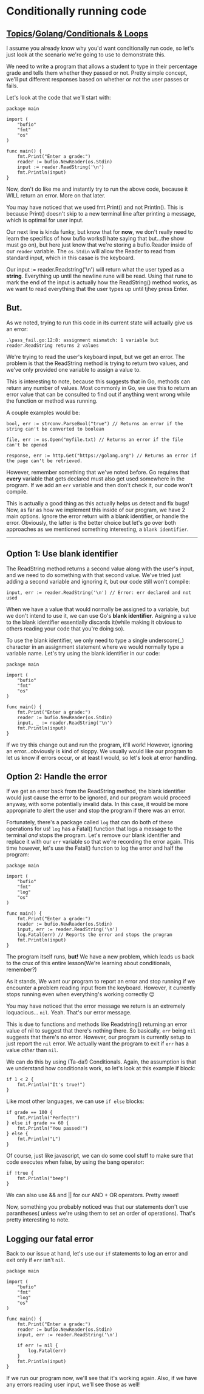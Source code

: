 # Conditionally running code

## [Topics](../../../topics.md)/[Golang](../index.md)/[Conditionals & Loops](./index.md)

I assume you already know why you'd want conditionally run code, so let's just look at the scenario we're going to use to demonstrate this.

We need to write a program that allows a student to type in their percentage grade and tells them whether they passed or not. Pretty simple concept, we'll put different responses based on whether or not the user passes or fails.

Let's look at the code that we'll start with:

```
package main

import (
    "bufio"
    "fmt"
    "os"
)

func main() {
    fmt.Print("Enter a grade:")
    reader := bufio.NewReader(os.Stdin)
    input := reader.ReadString('\n')
    fmt.Println(input)
}
```

Now, don't do like me and instantly try to run the above code, because it WILL return an error. More on that later.

You may have noticed that we used fmt.Print() and not Println(). This is because Print() doesn't skip to a new terminal line after printing a message, which is optimal for user input.

Our next line is kinda funky, but know that for **now**, we don't really need to learn the specifics of how bufio works(I hate saying that but...the show must go on), but here just know that we're storing a bufio.Reader inside of our `reader` variable. The `os.Stdin` will allow the Reader to read from standard input, which in this casae is the keyboard.

Our input := reader.Readstring('\n') will return what the user typed as a **string**. Everything up until the newline rune will be read. Using that rune to mark the end of the input is actually how the ReadString() method works, as we want to read everything that the user types up until tjhey press Enter.

## But.

As we noted, trying to run this code in its current state will actually give us an error:

```
.\pass_fail.go:12:8: assignment mismatch: 1 variable but reader.ReadString returns 2 values
```

We're trying to read the user's keyboard input, but we get an error. The problem is that the ReadString method is trying to return two values, and we've only provided one variable to assign a value to.

This is interesting to note, because this suggests that in Go, methods can return any number of values. Most commonly in Go, we use this to return an error value that can be consulted to find out if anything went wrong while the function or method was running.

A couple examples would be:

```
bool, err := strconv.ParseBool("true") // Returns an error if the string can't be converted to boolean

file, err := os.Open("myfile.txt) // Returns an error if the file can't be opened

response, err := http.Get("https://golang.org") // Returns an error if the page can't be retrieved.
```

However, remember something that we've noted before. Go requires that **every** variable that gets declared must also get used somewhere in the program. If we add an `err` variable and then don't check it, our code won't compile.

This is actually a good thing as this actually helps us detect and fix bugs!
Now, as far as how we implement this inside of our program, we have 2 main options. Ignore the error return with a blank identifier, or handle the error. Obviously, the latter is the better choice but let's go over both approaches as we mentioned something interesting, a `blank identifier`.

---

## Option 1: Use blank identifier

The ReadString method returns a second value along with the user's input, and we need to do something with that second value. We've tried just adding a second variable and ignoring it, but our code still won't compile:

```
input, err := reader.ReadString('\n') // Error: err declared and not used
```

When we have a value that would normally be assigned to a variable, but we don't intend to use it, we can use Go's **blank identifier**. Asigning a value to the blank identifier essentially discards it(while making it obvious to others reading your code that you're doing so).

To use the blank identifier, we only need to type a single underscore(\_) character in an assignment statement where we would normally type a variable name. Let's try using the blank identifier in our code:

```
package main

import (
    "bufio"
    "fmt"
    "os"
)

func main() {
    fmt.Print("Enter a grade:")
    reader := bufio.NewReader(os.Stdin)
    input, _ := reader.ReadString('\n')
    fmt.Println(input)
}
```

If we try this change out and run the program, it'll work! However, ignoring an error...obviously is kind of sloppy. We usually would like our program to let us know if errors occur, or at least I would, so let's look at error handling.

## Option 2: Handle the error

If we get an error back from the ReadString method, the blank identifier would just cause the error to be ignored, and our program would proceed anyway, with some potentially invalid data.
In this case, it would be more appropriate to alert the user and stop the program if there was an error.

Fortunately, there's a package called `log` that can do both of these operations for us! `log` has a Fatal() function that logs a message to the terminal _and_ stops the program. Let's remove our blank identifier and replace it with our `err` variable so that we're recording the error again. This time however, let's use the Fatal() function to log the error and half the program:

```
package main

import (
    "bufio"
    "fmt"
    "log"
    "os"
)

func main() {
    fmt.Print("Enter a grade:")
    reader := bufio.NewReader(os.Stdin)
    input, err := reader.ReadString('\n')
    log.Fatal(err) // Reports the error and stops the program
    fmt.Println(input)
}
```

The program itself runs, **but!** We have a new problem, which leads us back to the crux of this entire lesson(We're learning about conditionals, remember?)

As it stands, We want our program to report an error and stop running if we encounter a problem reading input from the keyboard. However, it currently stops running even when everything's working correctly 😔

You may have noticed that the error message we return is an extremely loquacious... `nil`.
Yeah. That's our error message.

This is due to functions and methods like Readstring() returning an error value of nil to suggest that there's nothing there. So basically, `err` being `nil` suggests that there's no error. However, our program is currently setup to just report the `nil` error. We actually want the program to exit if `err` has a value _other_ than `nil`.

We can do this by using (Ta-da!) Conditionals. Again, the assumption is that we understand how conditionals work, so let's look at this example if block:

```
if 1 < 2 {
    fmt.Println("It's true!")
}
```

Like most other languages, we can use `if else` blocks:

```
if grade == 100 {
    fmt.Println("Perfect!")
} else if grade >= 60 {
    fmt.Println("You passed!")
} else {
    fmt.Println("L")
}
```

Of course, just like javascript, we can do some cool stuff to make sure that code executes when false, by using the bang operator:

```
if !true {
    fmt.Println("beep")
}
```

We can also use && and || for our AND + OR operators. Pretty sweet!

Now, something you probably noticed was that our statements don't use parantheses( unless we're using them to set an order of operations). That's pretty interesting to note.

## Logging our fatal error

Back to our issue at hand, let's use our `if` statements to log an error and exit only if `err` isn't `nil`.

```
package main

import (
    "bufio"
    "fmt"
    "log"
    "os"
)

func main() {
    fmt.Print("Enter a grade:")
    reader := bufio.NewReader(os.Stdin)
    input, err := reader.ReadString('\n')

    if err != nil {
        log.Fatal(err)
    }
    fmt.Println(input)
}
```

If we run our program now, we'll see that it's working again. Also, if we have any errors reading user input, we'll see those as well!

